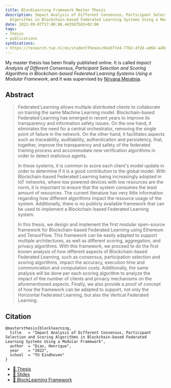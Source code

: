 ```yaml
---
title: BlockLearning Framework Master Thesis
description: Impact Analysis of Different Consensus, Participant Selection and Scoring
  Algorithms in Blockchain-based Federated Learning Systems Using a Modular Framework
date: 2022-09-07T17:00:06.443507583+02:00
tags:
- thesis
- publications
syndications:
- https://research.tue.nl/en/studentTheses/04a5f7e4-7782-4f26-a864-a49d04f82966
---
```


My master thesis has been finally published online. It is called _Impact Analysis of Different Consensus, Participant Selection and Scoring Algorithms in Blockchain-based Federated Learning Systems Using a Modular Framework_, and it was supervised by [Nirvana Meratnia](https://research.tue.nl/en/persons/nirvana-meratnia).

<!--more-->

## Abstract

> Federated Learning allows multiple distributed clients to collaborate on training the same Machine Learning model. Blockchain-based Federated Learning has emerged in recent years to improve its transparency and information safety issues. On the one hand, it eliminates the need for a central orchestrator, removing the single point of failure in the network. On the other hand, it facilitates aspects such as traceability, auditability, authentication and persistency, that, together, improve the transparency and safety of the federated training process and accommodate new verification algorithms in order to detect malicious agents.
> 
> In these systems, it is common to score each client's model update in order to determine if it is a good contribution to the global model. With Blockchain-based Federated Learning being increasingly adopted in IoT networks, where low powered devices with low resources are the norm, it is important to ensure that the system consumes the least amount of resources. The current literature has very little information regarding how different algorithms impact the resource usage of the system. Additionally, there is no publicly available framework that can be used to implement a Blockchain-based Federated Learning system.
> 
> In this thesis, we design and implement the first modular open-source framework for Blockchain-based Federated Learning using Ethereum and TensorFlow. This framework can be easily adapted to support multiple architectures, as well as different scoring, aggregation, and privacy algorithms. With this framework, we proceed to do the first known analysis of how different aspects of Blockchain-based Federated Learning, such as consensus, participation selection and scoring algorithms, impact the accuracy, execution time and communication and computation costs. Additionally, the same analysis will be done per each scoring algorithm to analyze the impact of the number of clients and privacy mechanisms on the aforementioned aspects. Finally, we also provide a proof of concept of how the framework can be adapted to support, not only the Horizontal Federated Learning, but also the Vertical Federated Learning.

## Citation

```
@mastersthesis{blocklearning,
  title   = "Impact Analysis of Different Consensus, Participant Selection and Scoring Algorithms in Blockchain-based Federated Learning Systems Using a Modular Framework",
  author  = "Dias, Henrique",
  year    = "2022",
  school  = "TU Eindhoven"
}
```

<div class='terms bold'>

- [📄 Thesis](https://cdn.hacdias.com/media/1a2c9b43ee0a3d1a4a9aab9b8c4f94172660c39903be6f42e354f47700995602.pdf)
- [📣 Slides](https://cdn.hacdias.com/media/f04b0bb5bd8034d205d1568b76e99670201c07e5fdda53bd134f6194c13bef97.pdf)
- [🧱 BlockLearning Framework](https://github.com/hacdias/blocklearning)

</div>
